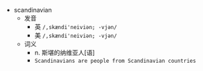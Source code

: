- scandinavian
  - 发音
    - 英 `/,skændi'neiviən; -vjən/`
    - 美 `/,skændi'neiviən; -vjən/`
  - 词义
    - n. 斯堪的纳维亚人[语]
    - `Scandinavians are people from Scandinavian countries`
